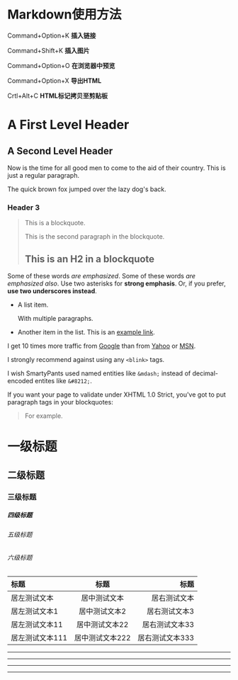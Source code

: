 Markdown使用方法
========================
Command+Option+K    **插入链接**

Command+Shift+K     **插入图片**

Command+Option+O    **在浏览器中预览**

Command+Option+X    **导出HTML**

Crtl+Alt+C          **HTML标记拷贝至剪贴板**

A First Level Header
====================
A Second Level Header
---------------------

Now is the time for all good men to come to
the aid of their country. This is just a
regular paragraph.

The quick brown fox jumped over the lazy
dog's back.
### Header 3

> This is a blockquote.
> 
> This is the second paragraph in the blockquote.
>
> ## This is an H2 in a blockquote
> 

Some of these words *are emphasized*.
Some of these words _are emphasized also_.
Use two asterisks for **strong emphasis**.
Or, if you prefer, __use two underscores instead__.

* A list item.

    With multiple paragraphs.

* Another item in the list.
This is an [example link](http://example.com/ "With a Title").


I get 10 times more traffic from [Google][1] than from
[Yahoo][2] or [MSN][3].

[1]: http://google.com/ "Google"
[2]: http://search.yahoo.com/ "Yahoo Search"
[3]: http://search.msn.com/ "MSN Search"

I strongly recommend against using any `<blink>` tags.

I wish SmartyPants used named entities like `&mdash;`
instead of decimal-encoded entites like `&#8212;`.


If you want your page to validate under XHTML 1.0 Strict,
you've got to put paragraph tags in your blockquotes:
                
<blockquote>
<p>For example.</p>
</blockquote>


# 一级标题
## 二级标题
### 三级标题
##### 四级标题
###### 五级标题
###### 六级标题

|标题|标题|标题|
|:---|:---:|---:|
|居左测试文本|居中测试文本|居右测试文本|
|居左测试文本1|居中测试文本2|居右测试文本3|
|居左测试文本11|居中测试文本22|居右测试文本33|
|居左测试文本111|居中测试文本222|居右测试文本333|


***
---
___
* * *
